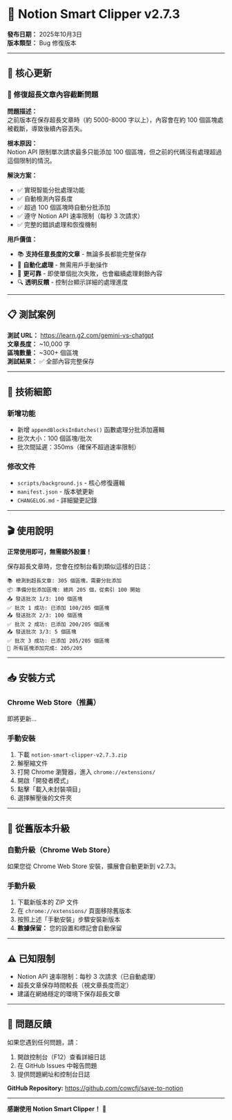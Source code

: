 # 🚀 Notion Smart Clipper v2.7.3

**發布日期：** 2025年10月3日  
**版本類型：** Bug 修復版本

---

## 🎯 核心更新

### 🐛 修復超長文章內容截斷問題

**問題描述：**  
之前版本在保存超長文章時（約 5000-8000 字以上），內容會在約 100 個區塊處被截斷，導致後續內容丟失。

**根本原因：**  
Notion API 限制單次請求最多只能添加 100 個區塊，但之前的代碼沒有處理超過這個限制的情況。

**解決方案：**  
- ✅ 實現智能分批處理功能
- ✅ 自動檢測內容長度
- ✅ 超過 100 個區塊時自動分批添加
- ✅ 遵守 Notion API 速率限制（每秒 3 次請求）
- ✅ 完整的錯誤處理和恢復機制

**用戶價值：**  
- 📚 **支持任意長度的文章** - 無論多長都能完整保存
- 🚀 **自動化處理** - 無需用戶手動操作
- 💪 **更可靠** - 即使單個批次失敗，也會繼續處理剩餘內容
- 🔍 **透明反饋** - 控制台顯示詳細的處理進度

---

## 📋 測試案例

**測試 URL：** https://learn.g2.com/gemini-vs-chatgpt  
**文章長度：** ~10,000 字  
**區塊數量：** ~300+ 個區塊  
**測試結果：** ✅ 全部內容完整保存

---

## 🔧 技術細節

### 新增功能
- 新增 `appendBlocksInBatches()` 函數處理分批添加邏輯
- 批次大小：100 個區塊/批次
- 批次間延遲：350ms（確保不超過速率限制）

### 修改文件
- `scripts/background.js` - 核心修復邏輯
- `manifest.json` - 版本號更新
- `CHANGELOG.md` - 詳細變更記錄

---

## 🎬 使用說明

**正常使用即可，無需額外設置！**

保存超長文章時，您會在控制台看到類似這樣的日誌：

```
📚 檢測到超長文章: 305 個區塊，需要分批添加
📦 準備分批添加區塊: 總共 205 個，從索引 100 開始
📤 發送批次 1/3: 100 個區塊
✅ 批次 1 成功: 已添加 100/205 個區塊
📤 發送批次 2/3: 100 個區塊
✅ 批次 2 成功: 已添加 200/205 個區塊
📤 發送批次 3/3: 5 個區塊
✅ 批次 3 成功: 已添加 205/205 個區塊
🎉 所有區塊添加完成: 205/205
```

---

## 📥 安裝方式

### Chrome Web Store（推薦）
即將更新...

### 手動安裝
1. 下載 `notion-smart-clipper-v2.7.3.zip`
2. 解壓縮文件
3. 打開 Chrome 瀏覽器，進入 `chrome://extensions/`
4. 開啟「開發者模式」
5. 點擊「載入未封裝項目」
6. 選擇解壓後的文件夾

---

## 🔄 從舊版本升級

### 自動升級（Chrome Web Store）
如果您從 Chrome Web Store 安裝，擴展會自動更新到 v2.7.3。

### 手動升級
1. 下載新版本的 ZIP 文件
2. 在 `chrome://extensions/` 頁面移除舊版本
3. 按照上述「手動安裝」步驟安裝新版本
4. **數據保留：** 您的設置和標記會自動保留

---

## ⚠️ 已知限制

- Notion API 速率限制：每秒 3 次請求（已自動處理）
- 超長文章保存時間較長（視文章長度而定）
- 建議在網絡穩定的環境下保存超長文章

---

## 🐛 問題反饋

如果您遇到任何問題，請：
1. 開啟控制台（F12）查看詳細日誌
2. 在 GitHub Issues 中報告問題
3. 提供問題網址和控制台日誌

**GitHub Repository:** https://github.com/cowcfj/save-to-notion

---

**感謝使用 Notion Smart Clipper！** 🎉
